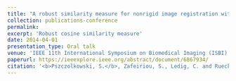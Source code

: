 ```yaml
---
title: "A robust similarity measure for nonrigid image registration with outliers"
collection: publications-conference
permalink: 
excerpt: 'Robust cosine similarity measure'
date: 2014-04-01
presentation_type: Oral talk
venue: 'IEEE 11th International Symposium on Biomedical Imaging (ISBI)'
paperurl: https://ieeexplore.ieee.org/abstract/document/6867934/
citation: '<b>Pszczolkowski, S.</b>, Zafeiriou, S., Ledig, C. and Rueckert, D., 2014, April. &quot;A robust similarity measure for nonrigid image registration with outliers&quot; <i>In Biomedical Imaging (ISBI), 2014 IEEE 11th International Symposium on</i> (pp. 568-571). IEEE'
---
```

